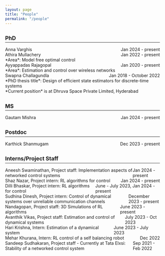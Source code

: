 ```yaml
---
layout: page
title: "People"
permalink: "/people"
---
```


## <small>PhD</small>
<hr style="margin-top: -1em; margin-bottom: 1em;">

<span style="display: flex; justify-content: space-between;">
Anna Varghis <span style="flex-grow: 1;"></span>  Jan 2024 - present
</span>

<span style="display: flex; justify-content: space-between;">
Athira Mullachery <span style="flex-grow: 1;"></span>  Jan 2022 - present
</span>
*Area*: Model free optimal control

<span style="display: flex; justify-content: space-between;">
Ayyappadas Rajagopal <span style="flex-grow: 1;"></span>  Jan 2020 - present
</span>
*Area*: Estimation and control over wireless networks

<span style="display: flex; justify-content: space-between;">
Swapna Challagundla <span style="flex-grow: 1;"></span>  Jan 2018 - October 2022
</span>
*PhD thesis title*: Design of efficient state estimators for discrete-time systems <br>
*Current position* is at Dhruva Space Private Limited, Hyderabad

## <small>MS</small>
<hr style="margin-top: -1em; margin-bottom: 1em;">

<span style="display: flex; justify-content: space-between;">
Gautam Mishra <span style="flex-grow: 1;"></span>  Jan 2024 - present
</span>

## <small>Postdoc</small>
<hr style="margin-top: -1em; margin-bottom: 1em;">

<span style="display: flex; justify-content: space-between;">
Karthick Shanmugam <span style="flex-grow: 1;"></span>  Dec 2023 - present
</span>

## <small>Interns/Project Staff</small>
<hr style="margin-top: -1em; margin-bottom: 1em;">

<span style="display: flex; justify-content: space-between;">
Aneesh Swaminathan, Project staff: Implementation aspects of networked control systems <span style="flex-grow: 1;"></span>  Jan 2024 - present
</span>

<span style="display: flex; justify-content: space-between;">
Shaz Nazar, Project intern: RL algorithms for control <span style="flex-grow: 1;"></span>  Jan 2024 - present
</span>

<span style="display: flex; justify-content: space-between;">
Dilli Bhaskar, Project intern: RL algorithms for control <span style="flex-grow: 1;"></span>  June - July 2023, Jan 2024 - present
</span>

<span style="display: flex; justify-content: space-between;">
Sudhina Dinesh, Project intern: Control of dynamical systems over unreliable communication channels <span style="flex-grow: 1;"></span>  December 2023 - present
</span>

<span style="display: flex; justify-content: space-between;">
Nandagopan, Project staff: 3D Simulations of RL algorithms <span style="flex-grow: 1;"></span>  June 2023 - present
</span>

<span style="display: flex; justify-content: space-between;">
Avanthik Vikas, Project staff: Estimation and control of dynamical systems <span style="flex-grow: 1;"></span>  July 2023 - Oct 2023
</span>

<span style="display: flex; justify-content: space-between;">
Hari Krishna, Intern: Estimation of a dynamical system <span style="flex-grow: 1;"></span>  June 2023 - July 2023
</span>

<span style="display: flex; justify-content: space-between;">
Mehar Khurana, Intern: RL control of a self balancing robot <span style="flex-grow: 1;"></span>  Dec 2022
</span>

<span style="display: flex; justify-content: space-between;">
Sandeep Sudhakaran, Project staff - Currently at Tata Elxsi: Stability of a networked control system <span style="flex-grow: 1;"></span>  Sep 2021 -  Feb 2022
</span>

